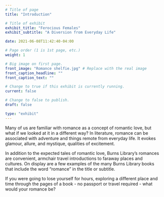 ```yaml
---
# Title of page
title: "Introduction"

# Title of exhibit
exhibit_title: "Ferocious Females"
exhibit_subtitle: "A Diversion from Everyday Life"

date: 2021-06-08T11:42:40-04:00

# Page order (1 is 1st page, etc.)
weight: 1 

# Big image on first page.
front_image: "Romance shelfie.jpg" # Replace with the real image
front_caption_headline: ""
front_caption_text: ""

# Change to true if this exhibit is currently running.
current: false

# Change to false to publish.
draft: false

type: "exhibit"
---
```


Many of us are familiar with romance as a concept of romantic love, but what if we looked at it in a different way? In literature, romance can be associated with adventure and things remote from everyday life. It evokes glamour, allure, and mystique, qualities of excitement.

In addition to the expected tales of romantic love, Burns Library’s romances are convenient, armchair travel introductions to faraway places and cultures. On display are a few examples of the many Burns Library books that include the word “romance” in the title or subtitle.

If you were going to lose yourself for hours, exploring a different place and time through the pages of a book - no passport or travel required - what would your romance be?

